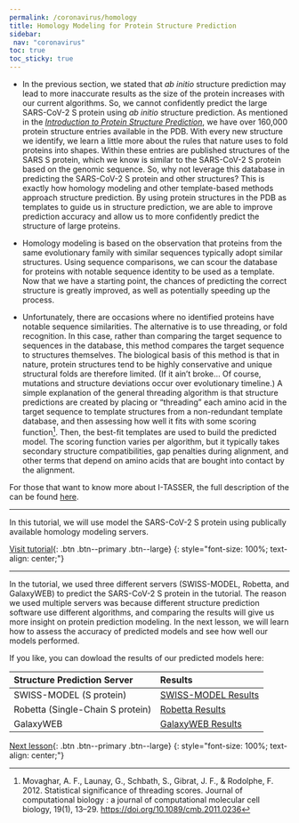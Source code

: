 ```yaml
---
permalink: /coronavirus/homology
title: Homology Modeling for Protein Structure Prediction
sidebar:
 nav: "coronavirus"
toc: true
toc_sticky: true
---
```


* In the previous section, we stated that *ab initio* structure prediction may lead to more inaccurate results as the size of the protein increases with our current algorithms. So, we cannot confidently predict the large SARS-CoV-2 S protein using *ab initio* structure prediction. As mentioned in the *<a href="structure_intro">Introduction to Protein Structure Prediction</a>*, we have over 160,000 protein structure entries available in the PDB. With every new structure we identify, we learn a little more about the rules that nature uses to fold proteins into shapes. Within these entries are published structures of the SARS S protein, which we know is similar to the SARS-CoV-2 S protein based on the genomic sequence. So, why not leverage this database in predicting the SARS-CoV-2 S protein and other structures? This is exactly how homology modeling and other template-based methods approach structure prediction. By using protein structures in the PDB as templates to guide us in structure prediction, we are able to improve prediction accuracy and allow us to more confidently predict the structure of large proteins.

* Homology modeling is based on the observation that proteins from the same evolutionary family with similar sequences typically adopt similar structures. Using sequence comparisons, we can scour the database for proteins with notable sequence identity to be used as a template. Now that we have a starting point, the chances of predicting the correct structure is greatly improved, as well as potentially speeding up the process.

* Unfortunately, there are occasions where no identified proteins have notable sequence similarities. The alternative is to use threading, or fold recognition. In this case, rather than comparing the target sequence to sequences in the database, this method compares the target sequence to structures themselves. The biological basis of this method is that in nature, protein structures tend to be highly conservative and unique structural folds are therefore limited. (If it ain’t broke… Of course, mutations and structure deviations occur over evolutionary timeline.) A simple explanation of the general threading algorithm is that structure predictions are created by placing or “threading” each amino acid in the target sequence to template structures from a non-redundant template database, and then assessing how well it fits with some scoring function[^score]. Then, the best-fit templates are used to build the predicted model. The scoring function varies per algorithm, but it typically takes secondary structure compatibilities, gap penalties during alignment, and other terms that depend on amino acids that are bought into contact by the alignment.

For those that want to know more about I-TASSER, the full description of the  can be found <a href="http://europepmc.org/backend/ptpmcrender.fcgi?accid=PMC2849174&blobtype=pdf" target="_blank">here</a>.

<hr>

In this tutorial, we will use model the SARS-CoV-2 S protein using publically available homology modeling servers.

[Visit tutorial](tutorial_homology){: .btn .btn--primary .btn--large}
{: style="font-size: 100%; text-align: center;"}

<hr>
In the tutorial, we used three different servers (SWISS-MODEL, Robetta, and GalaxyWEB) to predict the SARS-CoV-2 S protein in the tutorial. The reason we used multiple servers was because different structure prediction software use different algorithms, and comparing the results will give us more insight on protein prediction modeling. In the next lesson, we will learn how to assess the accuracy of predicted models and see how well our models performed.

If you like, you can dowload the results of our predicted models here:

|Structure Prediction Server|Results|
|:--------------------------|:------|
|SWISS-MODEL (S protein)|<a href="/multiscale_biological_modeling/_pages/coronavirus/files/SWISS_Model.zip" download>SWISS-MODEL Results</a>|
|Robetta (Single-Chain S protein)|<a href="/multiscale_biological_modeling/_pages/coronavirus/files/Robetta_Model.zip" download>Robetta Results</a>|
|GalaxyWEB|<a href="/multiscale_biological_modeling/_pages/coronavirus/files/GalaxyWEB_Models.zip" download> GalaxyWEB Results</a>|

[Next lesson](accuracy){: .btn .btn--primary .btn--large}
{: style="font-size: 100%; text-align: center;"}

[^score]: Movaghar, A. F., Launay, G., Schbath, S., Gibrat, J. F., & Rodolphe, F. 2012. Statistical significance of threading scores. Journal of computational biology : a journal of computational molecular cell biology, 19(1), 13–29. https://doi.org/10.1089/cmb.2011.0236

[^tasser]: Roy, A., Kucukural, A., Zhang, Y. 2010. I-TASSER: a unified platform for automated protein structure and function prediction. Nat Protoc, 5(4), 725-738. https://doi.org/10.1038/nprot.2010.5.
